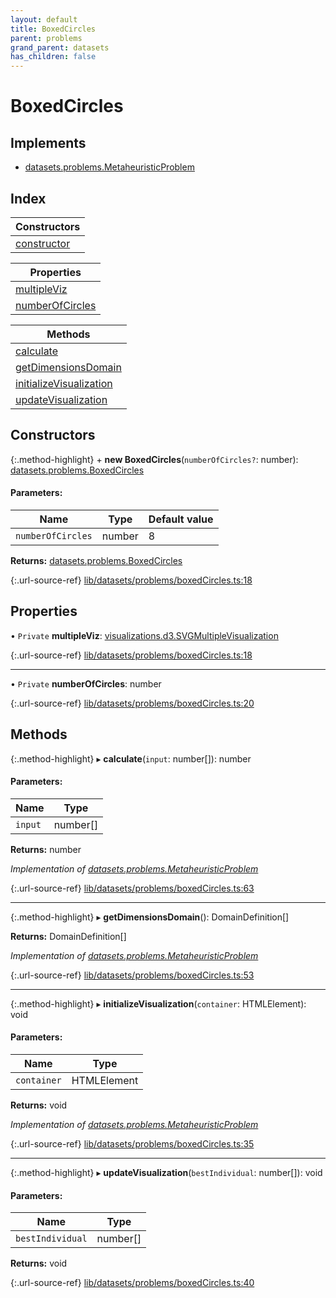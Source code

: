 ```yaml
---
layout: default
title: BoxedCircles
parent: problems
grand_parent: datasets
has_children: false
---
```


# BoxedCircles

## Implements

* [datasets.problems.MetaheuristicProblem](../../interfaces/datasets_problems_metaheuristicproblem)

## Index

| Constructors |
|-----------|
| [constructor](#constructor) |

| Properties |
|-----------|
| [multipleViz](#multipleviz) |
| [numberOfCircles](#numberofcircles) |

| Methods |
|-----------|
| [calculate](#calculate) |
| [getDimensionsDomain](#getdimensionsdomain) |
| [initializeVisualization](#initializevisualization) |
| [updateVisualization](#updatevisualization) |

## Constructors

{:.method-highlight}
\+ **new BoxedCircles**(`numberOfCircles?`: number): [datasets.problems.BoxedCircles](../datasets_problems_boxedcircles)

#### Parameters:

Name | Type | Default value |
------ | ------ | ------ |
`numberOfCircles` | number | 8 |

**Returns:** [datasets.problems.BoxedCircles](../datasets_problems_boxedcircles)

{:.url-source-ref}
[lib/datasets/problems/boxedCircles.ts:18](https://github.com/ascentcore/dataspot/blob/bdbcf73/lib/datasets/problems/boxedCircles.ts#L18)

## Properties

• `Private` **multipleViz**: [visualizations.d3.SVGMultipleVisualization](../visualizations_d3_svgmultiplevisualization)

{:.url-source-ref}
[lib/datasets/problems/boxedCircles.ts:18](https://github.com/ascentcore/dataspot/blob/bdbcf73/lib/datasets/problems/boxedCircles.ts#L18)

___

• `Private` **numberOfCircles**: number

{:.url-source-ref}
[lib/datasets/problems/boxedCircles.ts:20](https://github.com/ascentcore/dataspot/blob/bdbcf73/lib/datasets/problems/boxedCircles.ts#L20)

## Methods

{:.method-highlight}
▸ **calculate**(`input`: number[]): number

#### Parameters:

Name | Type |
------ | ------ |
`input` | number[] |

**Returns:** number

*Implementation of [datasets.problems.MetaheuristicProblem](../../interfaces/datasets_problems_metaheuristicproblem)*

{:.url-source-ref}
[lib/datasets/problems/boxedCircles.ts:63](https://github.com/ascentcore/dataspot/blob/bdbcf73/lib/datasets/problems/boxedCircles.ts#L63)

___

{:.method-highlight}
▸ **getDimensionsDomain**(): DomainDefinition[]

**Returns:** DomainDefinition[]

*Implementation of [datasets.problems.MetaheuristicProblem](../../interfaces/datasets_problems_metaheuristicproblem)*

{:.url-source-ref}
[lib/datasets/problems/boxedCircles.ts:53](https://github.com/ascentcore/dataspot/blob/bdbcf73/lib/datasets/problems/boxedCircles.ts#L53)

___

{:.method-highlight}
▸ **initializeVisualization**(`container`: HTMLElement): void

#### Parameters:

Name | Type |
------ | ------ |
`container` | HTMLElement |

**Returns:** void

*Implementation of [datasets.problems.MetaheuristicProblem](../../interfaces/datasets_problems_metaheuristicproblem)*

{:.url-source-ref}
[lib/datasets/problems/boxedCircles.ts:35](https://github.com/ascentcore/dataspot/blob/bdbcf73/lib/datasets/problems/boxedCircles.ts#L35)

___

{:.method-highlight}
▸ **updateVisualization**(`bestIndividual`: number[]): void

#### Parameters:

Name | Type |
------ | ------ |
`bestIndividual` | number[] |

**Returns:** void

{:.url-source-ref}
[lib/datasets/problems/boxedCircles.ts:40](https://github.com/ascentcore/dataspot/blob/bdbcf73/lib/datasets/problems/boxedCircles.ts#L40)
